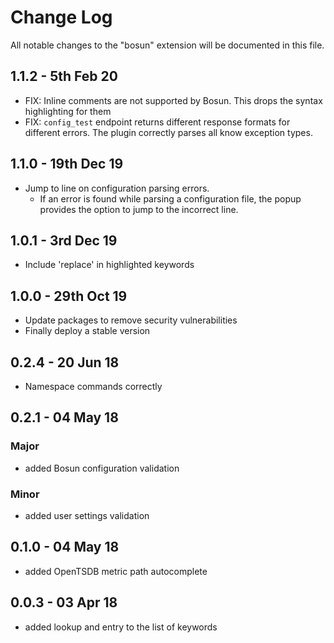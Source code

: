 # Change Log

All notable changes to the "bosun" extension will be documented in this file.

## 1.1.2 - 5th Feb 20

- FIX: Inline comments are not supported by Bosun. This drops the syntax highlighting for them
- FIX: `config_test` endpoint returns different response formats for different errors. The plugin correctly parses all know exception types.

## 1.1.0 - 19th Dec 19

- Jump to line on configuration parsing errors.
  - If an error is found while parsing a configuration file, the popup provides the option to jump to the incorrect line.

## 1.0.1 - 3rd Dec 19

- Include 'replace' in highlighted keywords

## 1.0.0 - 29th Oct 19

- Update packages to remove security vulnerabilities
- Finally deploy a stable version

## 0.2.4 - 20 Jun 18

- Namespace commands correctly

## 0.2.1 - 04 May 18

### Major

- added Bosun configuration validation

### Minor

- added user settings validation

## 0.1.0 - 04 May 18

- added OpenTSDB metric path autocomplete

## 0.0.3 - 03 Apr 18

- added lookup and entry to the list of keywords